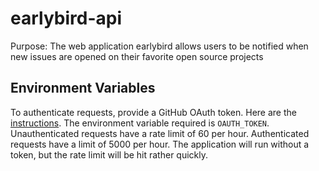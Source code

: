 # earlybird-api
Purpose: The web application earlybird allows users to be notified when new issues are opened on their favorite open source projects

## Environment Variables
To authenticate requests, provide a GitHub OAuth token. Here are the [instructions](https://help.github.com/articles/creating-a-personal-access-token-for-the-command-line/).
The environment variable required is `OAUTH_TOKEN`. Unauthenticated requests have a rate limit of 60 per hour. Authenticated requests
have a limit of 5000 per hour. The application will run without a token, but the rate limit will be hit rather quickly.








































































































































































































































































